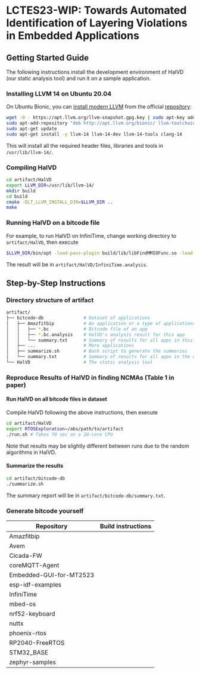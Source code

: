# LCTES23-WIP: Towards Automated Identification of Layering Violations in Embedded Applications

## Getting Started Guide
<!-- Contain instructions on how to set up (including, for example, a pointer to the VM player software, its version, and passwords if needed) and test your artifact. Anyone following this guide should be able to handle the rest of your artifact easily. -->

The following instructions install the development environment of HalVD (our static analysis tool) and run it on a sample application.
### Installing LLVM 14 on Ubuntu 20.04
On Ubuntu Bionic, you can [install modern
LLVM](https://blog.kowalczyk.info/article/k/how-to-install-latest-clang-6.0-on-ubuntu-16.04-xenial-wsl.html)
from the official [repository](http://apt.llvm.org/):

```bash
wget -O - https://apt.llvm.org/llvm-snapshot.gpg.key | sudo apt-key add -
sudo apt-add-repository "deb http://apt.llvm.org/bionic/ llvm-toolchain-bionic-14 main"
sudo apt-get update
sudo apt-get install -y llvm-14 llvm-14-dev llvm-14-tools clang-14
```
This will install all the required header files, libraries and tools in
`/usr/lib/llvm-14/`.

### Compiling HalVD
```bash
cd artifact/HalVD
export LLVM_DIR=/usr/lib/llvm-14/
mkdir build
cd build
cmake -DLT_LLVM_INSTALL_DIR=$LLVM_DIR ..
make
```
### Running HalVD on a bitcode file
For example, to run HalVD on InfiniTime, change working directory to `artifact/HalVD`, then execute
``` bash
$LLVM_DIR/bin/opt -load-pass-plugin build/lib/libFindMMIOFunc.so -load-pass-plugin build/lib/libFindHALBypass.so --passes='print<hal-bypass>' --disable-output ../bitcode-db/InfiniTime/pinetime-app-1.10.0.out.bc 2> InfiniTime.analysis
```
The result will be in `artifact/HalVD/InfiniTime.analysis`.


## Step-by-Step Instructions
<!-- Detail how your artifact can be evaluated. Include appropriate references to the relevant sections of your paper.

Explain how to reproduce experiments or other activities supporting your paper’s conclusions. Write this for readers who are deeply interested in your work and are studying to improve or compare against it. If your artifact runs for more than a few minutes, point this out and explain how to run it on smaller inputs. -->

### Directory structure of artifact
``` bash
artifact/
├── bitcode-db               # Dataset of applications
│   ├── Amazfitbip           # An application or a type of applications
│   │   ├── *.bc             # Bitcode file of an app
│   │   ├── *.bc.analysis    # HalVD's analysis result for this app
│   │   └── summary.txt      # Summary of results for all apps in this sub directory
│   ├── ...                  # More applications
│   ├── summarize.sh         # Bash script to generate the summaries
│   └── summary.txt          # Summary of results for all apps in the dataset (Table 1 in paper)
└── HalVD                    # The static analysis tool
```

### Reproduce Results of HalVD in finding NCMAs (Table 1 in paper)
#### Run HalVD on all bitcode files in dataset
Compile HalVD following the above instructions, then execute
``` bash
cd artifact/HalVD
export RTOSExploration=/abs/path/to/artifact
./run.sh # Takes 70 sec on a 20-core CPU
```
Note that results may be slightly different between runs due to the random algorithms in HalVD.

#### Summarize the results
``` bash
cd artifact/bitcode-db
./summarize.sh
```
The summary report will be in `artifact/bitcode-db/summary.txt`.

### Generate bitcode yourself
| Repository | Build instructions |
| --- | --- |
| Amazfitbip | |
| Avem | |
| Cicada-FW | |
| coreMQTT-Agent | |
| Embedded-GUI-for-MT2523 | |
| esp-idf-examples | |
| InfiniTime | |
|  mbed-os | |
| nrf52-keyboard | |
| nuttx | |
| phoenix-rtos | |
| RP2040-FreeRTOS | |
|  STM32_BASE | |
| zephyr-samples | |
